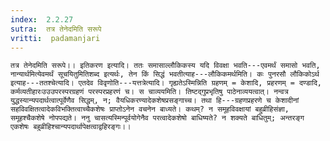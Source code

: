 ```yaml
---
index:  2.2.27
sutra:  तत्र तेनेदमिति सरूपे
vritti:  padamanjari
---
```


	तत्र तेनेदमिति सरूपे।। इतिकरण इत्यादि। ततः समासाल्लौकिकस्य यदि विवक्षा भवति---एवमर्थं समासो भवति, नान्यार्थमित्येवमर्थं सूचयितुमितिशब्द इत्यर्थः, तेन किं सिद्धं भवतीत्याह---लौकिकमर्थमिति। कः पुनरसौ लौकिकोऽर्थ इत्याह---ततश्चेत्यादि। एतदेव विवृणोति---यत्तत्रेत्यादि। गृह्यतेऽस्मिन्निति ग्रहणम् = केशादि, प्रहरणम् = दण्डादि, कर्मव्यतीहारःउउउपरस्परग्रहणं परस्परप्रहरणं च। स चाव्ययमिति। तिष्टद्गुप्रभृतिषु पाठेनाव्ययत्वात्। नन्वत्र युद्धस्यान्यपदार्थत्वात्पूर्वेणैव सिद्धम्, न; वैयधिकरण्यादेकशेषप्रसङ्गाच्च। तथा हि---ग्रहणप्रहरणे च केशादीनां सहविवक्षितत्वादेकविभक्तित्वाच्चैकशेषः प्राप्तोऽनेन वचनेन बाध्यते। कथम्? न समूहविवक्षायां बहुव्रीहिसंज्ञा, समूहश्चैकशेषे नोपपद्यते। ननु चासत्यस्मिन्पूर्वयोगेनैव परत्वादेकशेषो बाधिष्यते? न शक्यते बाधितुम्; अन्तरङ्ग एकशेषः बहुव्रीहिश्चान्यपदार्थापेक्षत्वाद्वहिरङ्गः।।
